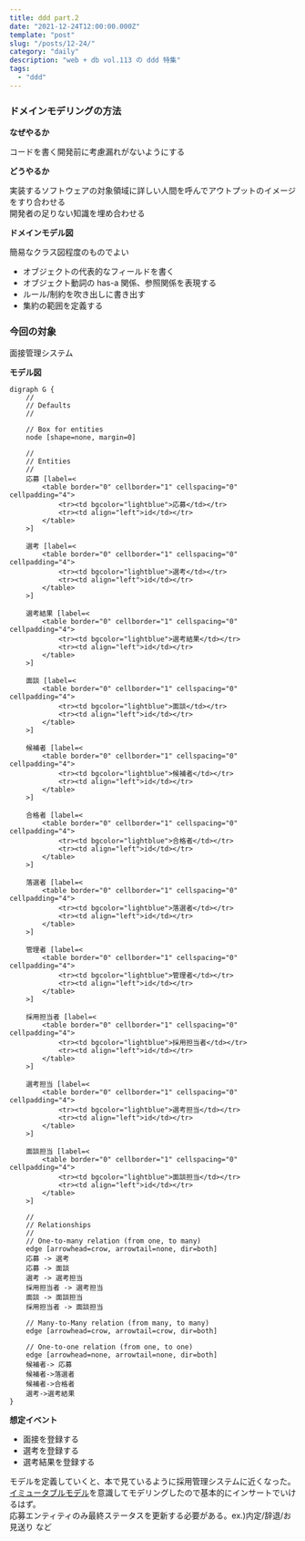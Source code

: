 ```yaml
---
title: ddd part.2
date: "2021-12-24T12:00:00.000Z"
template: "post"
slug: "/posts/12-24/"
category: "daily"
description: "web + db vol.113 の ddd 特集"
tags:
  - "ddd"
---
```


### ドメインモデリングの方法

**なぜやるか**

コードを書く開発前に考慮漏れがないようにする

**どうやるか**

実装するソフトウェアの対象領域に詳しい人間を呼んでアウトプットのイメージをすり合わせる  
開発者の足りない知識を埋め合わせる  

**ドメインモデル図**

簡易なクラス図程度のものでよい

- オブジェクトの代表的なフィールドを書く
- オブジェクト動詞の has-a 関係、参照関係を表現する
- ルール/制約を吹き出しに書き出す
- 集約の範囲を定義する


### 今回の対象

面接管理システム

**モデル図**

```dot-svg
digraph G { 
    //  
    // Defaults
    //  
 
    // Box for entities
    node [shape=none, margin=0]
 
    //  
    // Entities
    //  
    応募 [label=<
        <table border="0" cellborder="1" cellspacing="0" cellpadding="4">
            <tr><td bgcolor="lightblue">応募</td></tr>
            <tr><td align="left">id</td></tr>
        </table>
    >]
 
    選考 [label=<
        <table border="0" cellborder="1" cellspacing="0" cellpadding="4">
            <tr><td bgcolor="lightblue">選考</td></tr>
            <tr><td align="left">id</td></tr>
        </table>
    >]
    
    選考結果 [label=<
        <table border="0" cellborder="1" cellspacing="0" cellpadding="4">
            <tr><td bgcolor="lightblue">選考結果</td></tr>
            <tr><td align="left">id</td></tr>
        </table>
    >]
    
    面談 [label=<
        <table border="0" cellborder="1" cellspacing="0" cellpadding="4">
            <tr><td bgcolor="lightblue">面談</td></tr>
            <tr><td align="left">id</td></tr>
        </table>
    >]
    
    候補者 [label=<
        <table border="0" cellborder="1" cellspacing="0" cellpadding="4">
            <tr><td bgcolor="lightblue">候補者</td></tr>
            <tr><td align="left">id</td></tr>
        </table>
    >]
    
    合格者 [label=<
        <table border="0" cellborder="1" cellspacing="0" cellpadding="4">
            <tr><td bgcolor="lightblue">合格者</td></tr>
            <tr><td align="left">id</td></tr>
        </table>
    >]
    
    落選者 [label=<
        <table border="0" cellborder="1" cellspacing="0" cellpadding="4">
            <tr><td bgcolor="lightblue">落選者</td></tr>
            <tr><td align="left">id</td></tr>
        </table>
    >]
    
    管理者 [label=<
        <table border="0" cellborder="1" cellspacing="0" cellpadding="4">
            <tr><td bgcolor="lightblue">管理者</td></tr>
            <tr><td align="left">id</td></tr>
        </table>
    >]
    
    採用担当者 [label=<
        <table border="0" cellborder="1" cellspacing="0" cellpadding="4">
            <tr><td bgcolor="lightblue">採用担当者</td></tr>
            <tr><td align="left">id</td></tr>
        </table>
    >]
    
    選考担当 [label=<
        <table border="0" cellborder="1" cellspacing="0" cellpadding="4">
            <tr><td bgcolor="lightblue">選考担当</td></tr>
            <tr><td align="left">id</td></tr>
        </table>
    >]
    
    面談担当 [label=<
        <table border="0" cellborder="1" cellspacing="0" cellpadding="4">
            <tr><td bgcolor="lightblue">面談担当</td></tr>
            <tr><td align="left">id</td></tr>
        </table>
    >]
 
    //  
    // Relationships
    // 
    // One-to-many relation (from one, to many)
    edge [arrowhead=crow, arrowtail=none, dir=both]
    応募 -> 選考
    応募 -> 面談
    選考 -> 選考担当
    採用担当者 -> 選考担当
    面談 -> 面談担当
    採用担当者 -> 面談担当
    
    // Many-to-Many relation (from many, to many)
    edge [arrowhead=crow, arrowtail=crow, dir=both]
    
    // One-to-one relation (from one, to one)
    edge [arrowhead=none, arrowtail=none, dir=both]
    候補者-> 応募
    候補者->落選者
    候補者->合格者
    選考->選考結果
}
```

**想定イベント**

- 面接を登録する
- 選考を登録する
- 選考結果を登録する


モデルを定義していくと、本で見ているように採用管理システムに近くなった。  
[イミュータブルモデル](https://scrapbox.io/kawasima/%E3%82%A4%E3%83%9F%E3%83%A5%E3%83%BC%E3%82%BF%E3%83%96%E3%83%AB%E3%83%87%E3%83%BC%E3%82%BF%E3%83%A2%E3%83%87%E3%83%AB)を意識してモデリングしたので基本的にインサートでいけるはず。  
応募エンティティのみ最終ステータスを更新する必要がある。ex.)内定/辞退/お見送り など